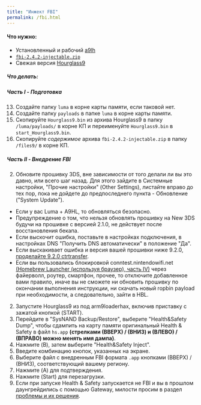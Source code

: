 ```yaml
---
title: "Инжект FBI"
permalink: /fbi.html
---
```


#### Что нужно: 
* Установленный и рабочий [a9lh](installing-arm9loaderhax)
* [`fbi-2.4.2-injectable.zip`](magnet:?xt=urn:btih:f978b4cf5eda72823240b9c649f3fd2940a9f525&dn=fbi-2.4.2-injectable.zip&tr=udp%3A%2F%2Ftracker.coppersurfer.tk%3A6969%2Fannounce&tr=udp%3A%2F%2Ftracker.opentrackr.org%3A1337%2Fannounce&tr=http%3A%2F%2Ftracker.opentrackr.org%3A1337%2Fannounce&tr=udp%3A%2F%2Fzer0day.ch%3A1337%2Fannounce&tr=udp%3A%2F%2Ftracker.leechers-paradise.org%3A6969%2Fannounce&tr=http%3A%2F%2Fexplodie.org%3A6969%2Fannounce&tr=udp%3A%2F%2Fexplodie.org%3A6969%2Fannounce&tr=udp%3A%2F%2F9.rarbg.com%3A2710%2Fannounce&tr=udp%3A%2F%2Fp4p.arenabg.com%3A1337%2Fannounce&tr=http%3A%2F%2Fp4p.arenabg.com%3A1337%2Fannounce&tr=udp%3A%2F%2Ftracker.aletorrenty.pl%3A2710%2Fannounce&tr=http%3A%2F%2Ftracker.aletorrenty.pl%3A2710%2Fannounce&tr=http%3A%2F%2Ftracker1.wasabii.com.tw%3A6969%2Fannounce&tr=http%3A%2F%2Ftracker.baravik.org%3A6970%2Fannounce&tr=http%3A%2F%2Ftracker.tfile.me%2Fannounce&tr=udp%3A%2F%2Ftorrent.gresille.org%3A80%2Fannounce&tr=http%3A%2F%2Ftorrent.gresille.org%2Fannounce&tr=udp%3A%2F%2Ftracker.yoshi210.com%3A6969%2Fannounce&tr=udp%3A%2F%2Ftracker.tiny-vps.com%3A6969%2Fannounce&tr=udp%3A%2F%2Ftracker.filetracker.pl%3A8089%2Fannounce)
* Свежая версия [Hourglass9](https://github.com/d0k3/Hourglass9/releases/latest)

##### Что делать:

##### <a name="part1" />Часть I - Подготовка

13. Создайте папку `luma` в корне карты памяти, если таковой нет.
14. Создайте папку `payloads` в папке `luma` в корне карты памяти.
15. Скопируйте `Hourglass9.bin` из архива Hourglass9 в папку `/luma/payloads/` в корне КП и переименуйте `Hourglass9.bin` в `start_Hourglass9.bin`.
18. Скопируйте _содержимое_ архива `fbi-2.4.2-injectable.zip` в папку `/files9/` в корне КП.

##### <a name="part2" />Часть II - Внедрение FBI

2. Обновите прошивку 3DS, вне зависимости от того делали ли вы это давно, или всего шаг назад. Для этого зайдите в Системные настройки, "Прочие настройки" (Other Settings), листайте вправо до тех пор, пока не дойдете до предпоследнего пункта - Обновление ("System Update").
  + Если у вас Luma + A9HL, то обновляться безопасно. 
  + Предупреждение о том, что нельзя обновлять прошивку на New 3DS будучи на прошивке с версией 2.1.0, не действует после восстановления бекапа. 
  + Если выскочит ошибка, поставьте в настройках подключения, в настройках DNS "Получить DNS автоматически" в положение "Да".
  + Если выскакивает ошибка и версия вашей прошивки ниже 9.2.0, [проделайте 9.2.0 ctrtransfer](9.2.0-ctrtransfer).
  + Если вы пользовались блокировкой conntest.nintendowifi.net [(Homebrew Launcher (используя браузер), часть IV)](Homebrew-launcher-(browser)) через файерволл, роутер, смартфон, прочее, то отключите добавленное вами правило, иначе вы не сможете ни обновить прошивку по окончании выполнения инструкции, ни скачать новый ropbin payload при необходимости, а следовательно, зайти в HBL. 
2. Запустите Hourglass9 из под arm9loaderhax, включив приставку с зажатой кнопкой (START). 
2. Перейдите в "SysNAND Backup/Restore", выберите "Health&Safety Dump", чтобы сдампить на карту памяти оригинальный Health & Safety в файл `hs.app` **(стрелками (ВВЕРХ) / (ВНИЗ) и (ВЛЕВО) / (ВПРАВО) можно менять имя дампа)**.
3. Нажмите (B), затем выберите "Health&Safety Inject".
4. Введите комбинацию кнопок, указанных на экране. 
8. Выберите файл с внедренным FBI формата `.app` кнопками (ВВЕРХ) / (ВНИЗ), соответствующий вашему региону. 
4. Нажмите (A) для подтверждения. 
9. Нажмите (Start) для перезагрузки.
10. Если при запуске Health & Safety запускается не FBI и вы в прошлом даунгрейдились с помощью Gateway, милости просим в раздел [проблемы и их решения](troubleshooting#gw_fbi).
